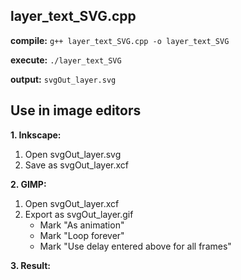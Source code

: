 ## layer_text_SVG.cpp

**compile:**
`g++ layer_text_SVG.cpp -o layer_text_SVG`

**execute:**
`./layer_text_SVG`

**output:**
`svgOut_layer.svg`

## Use in image editors	

**1. Inkscape:**
1. Open svgOut_layer.svg
2. Save as svgOut_layer.xcf

**2. GIMP:**
1. Open svgOut_layer.xcf
2. Export as svgOut_layer.gif
   - Mark "As animation"
   - Mark "Loop forever"
   - Mark "Use delay entered above for all frames"

**3. Result:**

